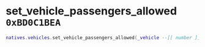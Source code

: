# set_vehicle_passengers_allowed `0xBD0C1BEA`

```lua
natives.vehicles.set_vehicle_passengers_allowed(_vehicle --[[ number ]], _allowed --[[ boolean ]])
```